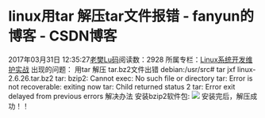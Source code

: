 # linux用tar 解压tar文件报错 - fanyun的博客 - CSDN博客
2017年03月31日 12:35:27[老樊Lu码](https://me.csdn.net/fanyun_01)阅读数：2928
所属专栏：[Linux系统开发维护实战](https://blog.csdn.net/column/details/linux-01.html)
出现的问题：
用tar 解压 tar.bz2文件出错
debian:/usr/src# tar jxf linux-2.6.26.tar.bz2
tar: bzip2: Cannot exec: No such file or directory
tar: Error is not recoverable: exiting now
tar: Child returned status 2
tar: Error exit delayed from previous errors
解决办法
安装bzip2软件包:
![](https://img-blog.csdn.net/20170324124751425?watermark/2/text/aHR0cDovL2Jsb2cuY3Nkbi5uZXQvZmFueXVuXzAx/font/5a6L5L2T/fontsize/400/fill/I0JBQkFCMA==/dissolve/70/gravity/Center)
安装完后，解压成功！！
